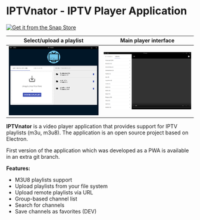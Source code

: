 # IPTVnator - IPTV Player Application


[![Get it from the Snap Store](https://snapcraft.io/static/images/badges/en/snap-store-black.svg)](https://snapcraft.io/iptvnator)

|                       Select/upload a playlist                       |                   Main player interface                   |
| :------------------------------------------------------------------: | :-------------------------------------------------------: |
| ![List with added playlists and upload interface](./iptv-upload.png) | ![Sidebar with channel and video player](./iptv-main.png) |

**IPTVnator** is a video player application that provides support for IPTV playlists (m3u, m3u8). The application is an open source project based on Electron.

First version of the application which was developed as a PWA is available in an extra git branch.

**Features:**

-   M3U8 playlists support
-   Upload playlists from your file system
-   Upload remote playlists via URL
-   Group-based channel list
-   Search for channels
-   Save channels as favorites (DEV)
